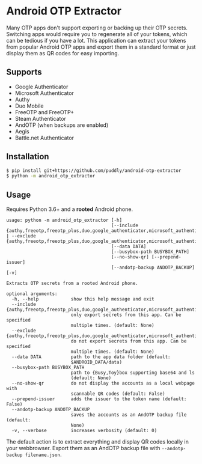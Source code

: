 # Android OTP Extractor

Many OTP apps don't support exporting or backing up their OTP secrets. Switching apps would require you to regenerate all of your tokens, which can be tedious if you have a lot. This application can extract your tokens from popular Android OTP apps and export them in a standard format or just display them as QR codes for easy importing.

## Supports

 - Google Authenticator
 - Microsoft Authenticator
 - Authy
 - Duo Mobile
 - FreeOTP and FreeOTP+
 - Steam Authenticator
 - AndOTP (when backups are enabled)
 - Aegis
 - Battle.net Authenticator

## Installation

```bash
$ pip install git+https://github.com/puddly/android-otp-extractor
$ python -m android_otp_extractor
```

## Usage

Requires Python 3.6+ and a **rooted** Android phone.

```
usage: python -m android_otp_extractor [-h]
                                       [--include {authy,freeotp,freeotp_plus,duo,google_authenticator,microsoft_authenticator,andotp,steam_authenticator,aegis} | --exclude {authy,freeotp,freeotp_plus,duo,google_authenticator,microsoft_authenticator,andotp,steam_authenticator,aegis}]
                                       [--data DATA]
                                       [--busybox-path BUSYBOX_PATH]
                                       [--no-show-qr] [--prepend-issuer]
                                       [--andotp-backup ANDOTP_BACKUP] [-v]

Extracts OTP secrets from a rooted Android phone.

optional arguments:
  -h, --help            show this help message and exit
  --include {authy,freeotp,freeotp_plus,duo,google_authenticator,microsoft_authenticator,andotp,steam_authenticator,aegis}
                        only export secrets from this app. Can be specified
                        multiple times. (default: None)
  --exclude {authy,freeotp,freeotp_plus,duo,google_authenticator,microsoft_authenticator,andotp,steam_authenticator,aegis}
                        do not export secrets from this app. Can be specified
                        multiple times. (default: None)
  --data DATA           path to the app data folder (default:
                        $ANDROID_DATA/data)
  --busybox-path BUSYBOX_PATH
                        path to {Busy,Toy}box supporting base64 and ls
                        (default: None)
  --no-show-qr          do not display the accounts as a local webpage with
                        scannable QR codes (default: False)
  --prepend-issuer      adds the issuer to the token name (default: False)
  --andotp-backup ANDOTP_BACKUP
                        saves the accounts as an AndOTP backup file (default:
                        None)
  -v, --verbose         increases verbosity (default: 0)
```

The default action is to extract everything and display QR codes locally in your webbrowser. Export them as an AndOTP backup file with `--andotp-backup filename.json`.
